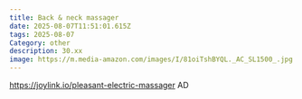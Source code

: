 ```yaml
---
title: Back & neck massager
date: 2025-08-07T11:51:01.615Z
tags: 2025-08-07
Category: other
description: 30.xx
image: https://m.media-amazon.com/images/I/81oiTshBYQL._AC_SL1500_.jpg
---
```

https://joylink.io/pleasant-electric-massager
AD
